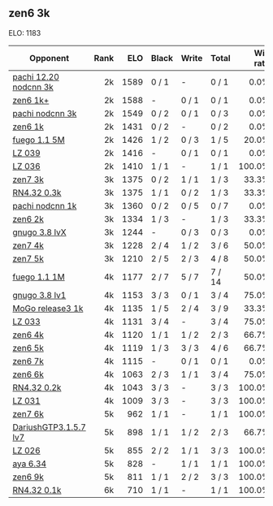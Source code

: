 ## zen6 3k ##

ELO: 1183

Opponent | Rank | ELO | Black | Write | Total | Win rate
---------|-----:|----:|-------|-------|-------|-------:
[pachi 12.20 nodcnn 3k](pachi%2012.20%20nodcnn%203k.md) | 2k | 1589 | 0 / 1 | - | 0 / 1 | 0.0%
[zen6 1k+](zen6%201k+.md) | 2k | 1588 | - | 0 / 1 | 0 / 1 | 0.0%
[pachi nodcnn 3k](pachi%20nodcnn%203k.md) | 2k | 1549 | 0 / 2 | 0 / 1 | 0 / 3 | 0.0%
[zen6 1k](zen6%201k.md) | 2k | 1431 | 0 / 2 | - | 0 / 2 | 0.0%
[fuego 1.1 5M](fuego%201.1%205M.md) | 2k | 1426 | 1 / 2 | 0 / 3 | 1 / 5 | 20.0%
[LZ 039](LZ%20039.md) | 2k | 1416 | - | 0 / 1 | 0 / 1 | 0.0%
[LZ 036](LZ%20036.md) | 2k | 1410 | 1 / 1 | - | 1 / 1 | 100.0%
[zen7 3k](zen7%203k.md) | 3k | 1375 | 0 / 2 | 1 / 1 | 1 / 3 | 33.3%
[RN4.32 0.3k](RN4.32%200.3k.md) | 3k | 1375 | 1 / 1 | 0 / 2 | 1 / 3 | 33.3%
[pachi nodcnn 1k](pachi%20nodcnn%201k.md) | 3k | 1360 | 0 / 2 | 0 / 5 | 0 / 7 | 0.0%
[zen6 2k](zen6%202k.md) | 3k | 1334 | 1 / 3 | - | 1 / 3 | 33.3%
[gnugo 3.8 lvX](gnugo%203.8%20lvX.md) | 3k | 1244 | - | 0 / 3 | 0 / 3 | 0.0%
[zen7 4k](zen7%204k.md) | 3k | 1228 | 2 / 4 | 1 / 2 | 3 / 6 | 50.0%
[zen7 5k](zen7%205k.md) | 3k | 1210 | 2 / 5 | 2 / 3 | 4 / 8 | 50.0%
[fuego 1.1 1M](fuego%201.1%201M.md) | 4k | 1177 | 2 / 7 | 5 / 7 | 7 / 14 | 50.0%
[gnugo 3.8 lv1](gnugo%203.8%20lv1.md) | 4k | 1153 | 3 / 3 | 0 / 1 | 3 / 4 | 75.0%
[MoGo release3 1k](MoGo%20release3%201k.md) | 4k | 1135 | 1 / 5 | 2 / 4 | 3 / 9 | 33.3%
[LZ 033](LZ%20033.md) | 4k | 1131 | 3 / 4 | - | 3 / 4 | 75.0%
[zen6 4k](zen6%204k.md) | 4k | 1120 | 1 / 1 | 1 / 2 | 2 / 3 | 66.7%
[zen6 5k](zen6%205k.md) | 4k | 1119 | 1 / 3 | 3 / 3 | 4 / 6 | 66.7%
[zen6 7k](zen6%207k.md) | 4k | 1115 | - | 0 / 1 | 0 / 1 | 0.0%
[zen6 6k](zen6%206k.md) | 4k | 1063 | 2 / 3 | 1 / 1 | 3 / 4 | 75.0%
[RN4.32 0.2k](RN4.32%200.2k.md) | 4k | 1043 | 3 / 3 | - | 3 / 3 | 100.0%
[LZ 031](LZ%20031.md) | 4k | 1009 | 3 / 3 | - | 3 / 3 | 100.0%
[zen7 6k](zen7%206k.md) | 5k | 962 | 1 / 1 | - | 1 / 1 | 100.0%
[DariushGTP3.1.5.7 lv7](DariushGTP3.1.5.7%20lv7.md) | 5k | 898 | 1 / 1 | 1 / 2 | 2 / 3 | 66.7%
[LZ 026](LZ%20026.md) | 5k | 855 | 2 / 2 | 1 / 1 | 3 / 3 | 100.0%
[aya 6.34](aya%206.34.md) | 5k | 828 | - | 1 / 1 | 1 / 1 | 100.0%
[zen6 9k](zen6%209k.md) | 5k | 811 | 1 / 1 | 2 / 2 | 3 / 3 | 100.0%
[RN4.32 0.1k](RN4.32%200.1k.md) | 6k | 710 | 1 / 1 | - | 1 / 1 | 100.0%
